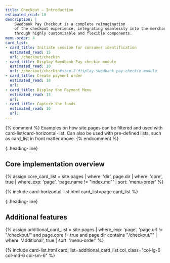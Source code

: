 ```yaml
---
title: Checkout – Introduction
estimated_read: 10
description: |
    Swedbank Pay Checkout is a complete reimagination
    of the checkout experience, integrating seamlessly into the merchant website
    through highly customizable and flexible components.
menu-order: 4
card_list:
- card_title: Initiate session for consumer identification
  estimated_read: 15
  url: /checkout/checkin
- card_title: Display Swedbank Pay checkin module
  estimated_read: 10
  url: /checkout/checkin#step-2-display-swedbank-pay-checkin-module
- card_title: Create payment order
  estimated_read: 18
  url:
- card_title: Display the Payment Menu
  estimated_read: 13
  url:
- card_title: Capture the funds
  estimated_read: 10
  url:
---
```


{% comment %}
Examples on how site.pages can be filtered and used with 
card-list/card-horizontal-list. Can also be used with pre-defined lists, such as
card_list in front matter above.
{% endcomment %}

{:.heading-line}
## Core implementation overview

{% assign core_card_list = site.pages | where: 'dir', page.dir | where: 'core', true |
where_exp: 'page', 'page.name != "index.md"' | sort: 'menu-order' %}

{% include card-horizontal-list.html card_list=page.card_list %}

{:.heading-line}
## Additional features

{% assign additional_card_list = site.pages |
where_exp: 'page', 'page.url != "/checkout/" and page.core != true and page.dir contains "/checkout/"' 
| where: 'additional', true | sort: 'menu-order' 
%}

{% include card-list.html card_list=additional_card_list
    col_class="col-lg-6 col-md-6 col-sm-6"
%}
